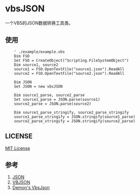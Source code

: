 # vbsJSON
一个VBS的JSON数据转换工具类。
## 使用
```VB
    ' ./example/example.vbs
    Dim FSO
    Set FSO = CreateObject("Scripting.FileSystemObject")
    Dim source1, source2
    source1 = FSO.OpenTextFile("source1.json").ReadAll
    source2 = FSO.OpenTextFile("source2.json").ReadAll
    
    Dim JSON
    Set JSON = new vbsJSON

    Dim source1_parse, source2_parse
    Set source1_parse = JSON.parse(source1)
    source2_parse = JSON.parse(source2)

    Dim source1_parse_stringify, source2_parse_stringify
    source1_parse_stringify = JSON.stringify(source1_parse)
    source2_parse_stringify = JSON.stringify(source2_parse)
```
## LICENSE
[MIT License](https://github.com/shihongxins/vbsJSON/blob/main/LICENSE)
## 参考
1. [JSON](https://www.json.org/json-zh.html)
2. [VBJSON](http://www.ediy.co.nz/vbjson-json-parser-library-in-vb6-xidc55680.html)
3. [Demon's VbsJson](http://demon.tw/my-work/vbs-json.html)